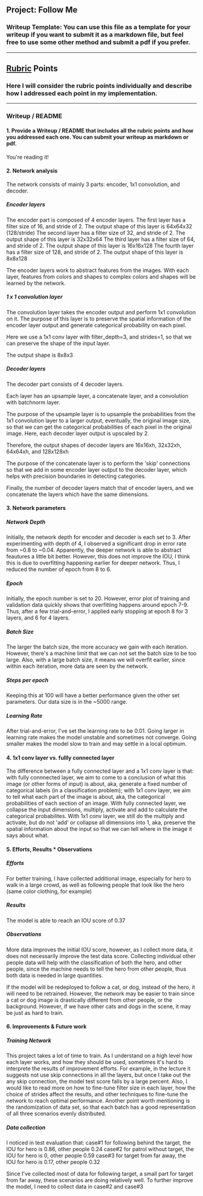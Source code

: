 ## Project: Follow Me
### Writeup Template: You can use this file as a template for your writeup if you want to submit it as a markdown file, but feel free to use some other method and submit a pdf if you prefer.

---

[//]: # (Image References)

[image1]: ./imgs/auto_mode_run.PNG
[image2]: ./calibration_images/example_grid1.jpg
[image3]: ./calibration_images/example_rock1.jpg 
[image4]: ./calibration_images/example_edge.jpg 
[image5]: ./calibration_images/example_obs1.jpg 


## [Rubric](https://review.udacity.com/#!/rubrics/916/view) Points
### Here I will consider the rubric points individually and describe how I addressed each point in my implementation.  

---
### Writeup / README

#### 1. Provide a Writeup / README that includes all the rubric points and how you addressed each one.  You can submit your writeup as markdown or pdf.  

You're reading it!

#### 2. Network analysis
The network consists of mainly 3 parts: encoder, 1x1 convolution, and decoder.
##### Encoder layers
The encoder part is composed of 4 encoder layers. 
The first layer has a filter size of 16, and stride of 2. The output shape of this layer is 64x64x32 (128/stride)
The second layer has a filter size of 32, and stride of 2. The output shape of this layer is 32x32x64 
The third layer has a filter size of 64, and stride of 2. The output shape of this layer is 16x16x128
The fourth layer has a filter size of 128, and stride of 2. The output shape of this layer is 8x8x128

The encoder layers work to abstract features from the images. With each layer, features from colors and shapes to complex colors and shapes will be learned by the network.
##### 1 x 1 convolution layer
The convolution layer takes the encoder output and perform 1x1 convolution on it. The purpose of this layer is to preserve the spatial information of the encoder layer output and generate categorical probability on each pixel.

Here we use a 1x1 conv layer with filter_depth=3, and strides=1, so that we can preserve the shape of the input layer.

The output shape is 8x8x3

##### Decoder layers
The decoder part consists of 4 decoder layers.

Each layer has an upsample layer, a concatenate layer, and a convolution with batchnorm layer.

The purpose of the upsample layer is to upsample the probabilities from the 1x1 convolution layer to a larger output, eventually, the original image size, so that we can get the categorical probabilities of each pixel in the original image. Here, each decoder layer output is upscaled by 2. 

Therefore, the output shapes of decoder layers are 16x16xh, 32x32xh, 64x64xh, and 128x128xh

The purpose of the concatenate layer is to perform the 'skip' connections so that we add in some encoder layer output to the decoder layer, which helps with precision boundaries in detecting categories.

Finally, the number of decoder layers match that of encoder layers, and we concatenate the layers which have the same dimensions. 


#### 3. Network parameters
##### Network Depth
Initially, the network depth for encoder and decoder is each set to 3. 
After experimenting with depth of 4, I observed a significant drop in error rate from ~0.8 to ~0.04.
Apparently, the deeper network is able to abstract feautures a little bit better.
However, this does not improve the IOU, I think this is due to overfitting happening earlier for deeper network. Thus, I reduced the number of epoch from 8 to 6.

##### Epoch
Initially, the epoch number is set to 20. However, error plot of training and validation data quickly shows that overfitting happens around epoch 7-9. Thus, after a few trial-and-error, I applied early stopping at epoch 8 for 3 layers, and 6 for 4 layers.

##### Batch Size
The larger the batch size, the more accuracy we gain with each iteration. However, there's a machine limit that we can not set the batch size to be too large. Also, with a large batch size, it means we will overfit earlier, since within each iteration, more data are seen by the network.

##### Steps per epoch
Keeping this at 100 will have a better performance given the other set parameters. Our data size is in the ~5000 range.

##### Learning Rate
After trial-and-error, I've set the learning rate to be 0.01. Going larger in learning rate makes the model unstable and sometimes not converge. Going smaller makes the model slow to train and may settle in a local optimum. 


#### 4. 1x1 conv layer vs. fullly connected layer
The difference between a fully connected layer and a 1x1 conv layer is that: with fully connnected layer, we aim to come to a conclusion of what this image (or other forms of input) is about, aka, generate a fixed number of categorical labels (in a classification problem); with 1x1 conv layer, we aim to tell what each part of the image is about, aka, the categorical probabilities of each section of an image. With fully connected layer, we collapse the input dimensions, multiply, activate and add to calculate the categorical probabilites. With 1x1 conv layer, we still do the multiply and activate, but do not 'add' or collapse all dimensions into 1, aka, preserve the spatial information about the input so that we can tell where in the image it says about what.

#### 5. Efforts, Results * Observations
##### Efforts
For better training, I have collected additional image, especially for hero to walk in a large crowd, as well as following people that look like the hero (same color clothing, for example)

##### Results

The model is able to reach an IOU score of 0.37

##### Observations
More data improves the initial IOU score, however, as I collect more data, it does not necessarily improve the test data score.
Collecting individual other people data will help with the classification of both the hero, and other people, since the machine needs to tell the hero from other people, thus both data is needed in large quantities.

If the model will be redeployed to follow a cat, or dog, instead of the hero, it will need to be retrained. However, the network may be easier to train since a cat or dog image is drastically different from other people, or the background. However, if we have other cats and dogs in the scene, it may be just as hard to train.

#### 6. Improvements & Future work
##### Training Network
This project takes a lot of time to train. As I understand on a high level how each layer works, and how they should be used, sometimes it's hard to interprete the results of improvement efforts. For example, in the lecture it suggests not use skip connections in all the layers, but once I take out the any skip connection, the model test score falls by a large percent. Also, I would like to read more on how to fine-tune filter size in each layer, how the choice of strides affect the results, and other techniques to fine-tune the network to reach optimal performance.
Another point worth mentioning is the randomization of data set, so that each batch has a good representation of all three scenarios evenly distributed.

##### Data collection
I noticed in test evaluation that: 
case#1 for following behind the target, the IOU for hero is 0.86, other people 0.24
case#2 for patrol without target, the IOU for hero is 0, other people 0.59
case#3 for target from far away, the IOU for hero is 0.17, other people 0.32

Since I've collected most of data for following target, a small part for target from far away, these scenarios are doing relatively well. To further improve the model, I need to collect data in case#2 and case#3 

